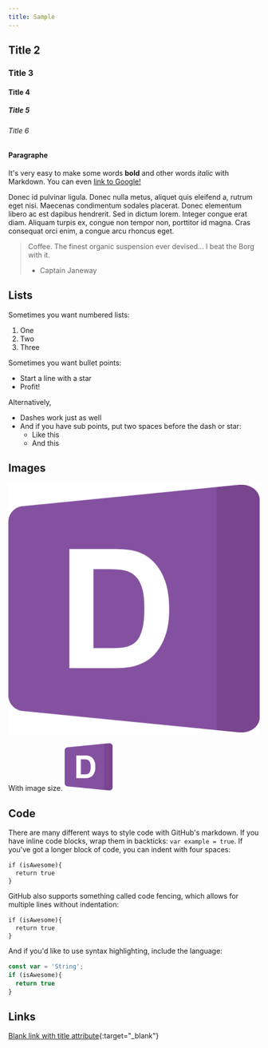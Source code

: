 ```yaml
---
title: Sample
---
```


## Title 2

### Title 3

#### Title 4

##### Title 5

###### Title 6

#### Paragraphe

It's very easy to make some words **bold** and other words *italic* with Markdown. You can even [link to Google!](http://google.com)

Donec id pulvinar ligula. Donec nulla metus, aliquet quis eleifend a, rutrum eget nisi. Maecenas condimentum sodales placerat. Donec elementum libero ac est dapibus hendrerit. Sed in dictum lorem. Integer congue erat diam. Aliquam turpis ex, congue non tempor non, porttitor id magna. Cras consequat orci enim, a congue arcu rhoncus eget.

> Coffee. The finest organic suspension ever devised... I beat the Borg with it.
> - Captain Janeway

## Lists

Sometimes you want numbered lists:

1. One
2. Two
3. Three

Sometimes you want bullet points:

* Start a line with a star
* Profit!

Alternatively,

- Dashes work just as well
- And if you have sub points, put two spaces before the dash or star:
  - Like this
  - And this

## Images

![Image of Yaktocat](./favicon.svg)

With image size.
<img src="./favicon.svg" alt="An alt" width="96">

## Code

There are many different ways to style code with GitHub's markdown. If you have inline code blocks, wrap them in backticks: `var example = true`.  If you've got a longer block of code, you can indent with four spaces:

    if (isAwesome){
      return true
    }

GitHub also supports something called code fencing, which allows for multiple lines without indentation:

```
if (isAwesome){
  return true
}
```

And if you'd like to use syntax highlighting, include the language:

```javascript
const var = 'String';
if (isAwesome){
  return true
}
```

## Links

[Blank link with title attribute](http://www.google.fr "Blank link with title attribute (new window)"){:target="_blank"}
